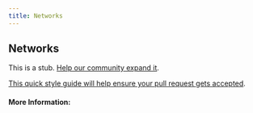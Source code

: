 ```yaml
---
title: Networks
---
```


## Networks

This is a stub. [Help our community expand it](https://github.com/freecodecamp/guides/tree/master/src/pages/articles/networks/index.md).

[This quick style guide will help ensure your pull request gets accepted](https://github.com/freeCodeCamp/guides/blob/master/README.md).

<!-- The article goes here, in GitHub-flavored Markdown. Feel free to add YouTube videos, images, and CodePen/JSBin embeds  -->

#### More Information:
<!-- Please add any articles you think might be helpful to read before writing the article -->



